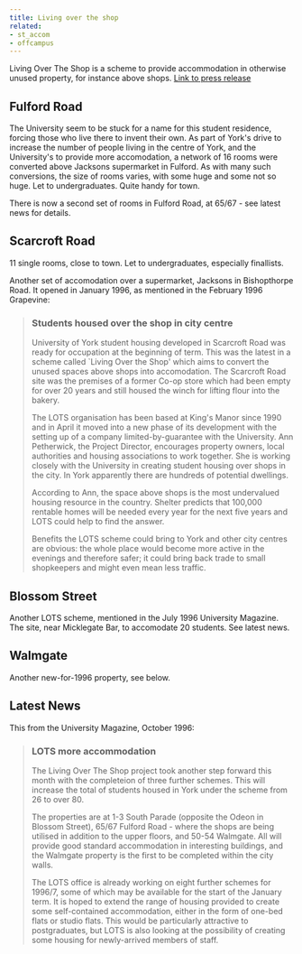 ```yaml
---
title: Living over the shop
related:
- st_accom
- offcampus
---
```


Living Over The Shop is a scheme to provide accommodation in otherwise
unused property, for instance above
shops. [Link to press release][press]

[press]: http://newciv.org/GIB/1993/1993-40.HTML

Fulford Road
------------

The University seem to be stuck for a name for this student residence,
forcing those who live there to invent their own. As part of York's
drive to increase the number of people living in the centre of York,
and the University's to provide more accomodation, a network of 16
rooms were converted above Jacksons supermarket in Fulford. As with
many such conversions, the size of rooms varies, with some huge and
some not so huge. Let to undergraduates. Quite handy for town.

There is now a second set of rooms in Fulford Road, at 65/67 - see
latest news for details.

Scarcroft Road
--------------

11 single rooms, close to town. Let to undergraduates, especially
finallists.

Another set of accomodation over a supermarket, Jacksons in
Bishopthorpe Road. It opened in January 1996, as mentioned in the
February 1996 Grapevine:

> ### Students housed over the shop in city centre
>
> University of York student housing developed in Scarcroft Road was
> ready for occupation at the beginning of term. This was the latest
> in a scheme called `Living Over the Shop' which aims to convert the
> unused spaces above shops into accomodation. The Scarcroft Road site
> was the premises of a former Co-op store which had been empty for
> over 20 years and still housed the winch for lifting flour into the
> bakery.
>
> The LOTS organisation has been based at King's Manor since 1990 and
> in April it moved into a new phase of its development with the
> setting up of a company limited-by-guarantee with the
> University. Ann Petherwick, the Project Director, encourages
> property owners, local authorities and housing associations to work
> together. She is working closely with the University in creating
> student housing over shops in the city. In York apparently there are
> hundreds of potential dwellings.
>
> According to Ann, the space above shops is the most undervalued
> housing resource in the country. Shelter predicts that 100,000
> rentable homes will be needed every year for the next five years and
> LOTS could help to find the answer.
>
> Benefits the LOTS scheme could bring to York and other city centres
> are obvious: the whole place would become more active in the
> evenings and therefore safer; it could bring back trade to small
> shopkeepers and might even mean less traffic.

Blossom Street
--------------

Another LOTS scheme, mentioned in the July 1996 University
Magazine. The site, near Micklegate Bar, to accomodate 20
students. See latest news.

Walmgate
--------

Another new-for-1996 property, see below.

Latest News
-----------

This from the University Magazine, October 1996:

> ### LOTS more accommodation
>
> The Living Over The Shop project took another step forward this
> month with the completeion of three further schemes. This will
> increase the total of students housed in York under the scheme from
> 26 to over 80.
>
> The properties are at 1-3 South Parade (opposite the Odeon in
> Blossom Street), 65/67 Fulford Road - where the shops are being
> utilised in addition to the upper floors, and 50-54 Walmgate. All
> will provide good standard accommodation in interesting buildings,
> and the Walmgate property is the first to be completed within the
> city walls.
>
> The LOTS office is already working on eight further schemes for
> 1996/7, some of which may be available for the start of the January
> term. It is hoped to extend the range of housing provided to create
> some self-contained accommodation, either in the form of one-bed
> flats or studio flats. This would be particularly attractive to
> postgraduates, but LOTS is also looking at the possibility of
> creating some housing for newly-arrived members of staff.
